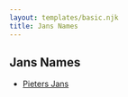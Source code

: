 ```yaml
---
layout: templates/basic.njk
title: Jans Names
---
```

## Jans Names
- [Pieters Jans](/people/7/70270996)